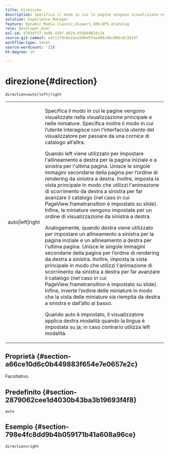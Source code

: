 ```yaml
---
title: direzione
description: Specifica il modo in cui le pagine vengono visualizzate nella visualizzazione principale e nelle miniature. Specifica inoltre il modo in cui l’utente interagisce con l’interfaccia utente del visualizzatore per passare da una cornice di catalogo all’altra.
solution: Experience Manager
feature: Dynamic Media Classic,Viewers,SDK/API,eCatalog
role: Developer,User
exl-id: d7d3df37-3e8b-438f-8b24-035b6982dc14
source-git-commit: edc127dc6e2ae2d9bd5feed08c8bc896c8c39747
workflow-type: tm+mt
source-wordcount: '218'
ht-degree: 1%

---
```


# direzione{#direction}

`direction=auto|left|right`

<table id="table_1D425B7685D448459CD3FE8D683C813C"> 
 <tbody> 
  <tr> 
   <td colname="col1"> <p> <span class="codeph"> auto|left|right </span> </p> </td> 
   <td colname="col2"> <p>Specifica il modo in cui le pagine vengono visualizzate nella visualizzazione principale e nelle miniature. Specifica inoltre il modo in cui l’utente interagisce con l’interfaccia utente del visualizzatore per passare da una cornice di catalogo all’altra. </p> <p>Quando <span class="codeph"> left </span> viene utilizzato per impostare l'allineamento a destra per la pagina iniziale e a sinistra per l'ultima pagina. Unisce le singole immagini secondarie della pagina per l’ordine di rendering da sinistra a destra. Inoltre, imposta la vista principale in modo che utilizzi l'animazione di scorrimento da destra a sinistra per far avanzare il catalogo (nel caso in cui <span class="codeph"> PageView.frametransition </span> è impostato su slide). Infine, le miniature vengono impostate per un ordine di visualizzazione da sinistra a destra. </p> <p>Analogamente, quando <span class="codeph"> destra </span> viene utilizzato per impostare un allineamento a sinistra per la pagina iniziale e un allineamento a destra per l'ultima pagina. Unisce le singole immagini secondarie della pagina per l’ordine di rendering da destra a sinistra. Inoltre, imposta la vista principale in modo che utilizzi l'animazione di scorrimento da sinistra a destra per far avanzare il catalogo (nel caso in cui <span class="codeph"> PageView.frametransition </span> è impostato su slide). Infine, inverte l’ordine delle miniature in modo che la vista delle miniature sia riempita da destra a sinistra e dall’alto al basso. </p> <p>Quando <span class="codeph"> auto </span> è impostato, il visualizzatore applica <span class="codeph"> destra </span> modalità quando la lingua è impostata su <span class="codeph"> ja; </span>in caso contrario utilizza <span class="codeph"> left </span> modalità. </p> </td> 
  </tr> 
 </tbody> 
</table>

## Proprietà {#section-a66ce10d6c0b449883f654e7e0657e2c}

Facoltativo.

## Predefinito {#section-2879062cee1d4030b43ba3b19693f4f8}

`auto`

## Esempio {#section-798e4fc8dd9b4b059171b41a608a96ce}

`direction=right`
